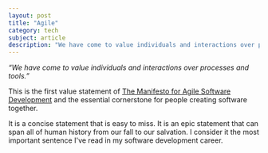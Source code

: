 ```yaml
---
layout: post
title: "Agile"
category: tech
subject: article
description: "We have come to value individuals and interactions over processes and tools."
---
```


_“We have come to value individuals and interactions over processes and tools.”_

This is the first value statement of
[The Manifesto for Agile Software Development](http://agilemanifesto.org/)
and the essential cornerstone for people creating software together.

It is a concise statement that is easy to miss.
It is an epic statement that can span all of human history from our fall to our salvation.
I consider it the most important sentence I've read in my software development career.
